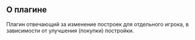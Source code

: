 ## О плагине
Плагин отвечающий за изменение построек для отдельного игрока, в зависимости от улучшения (покупки) постройки.
